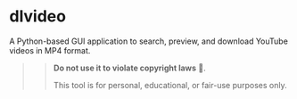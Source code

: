# dlvideo
A Python-based GUI application to search, preview, and download YouTube videos in MP4 format.

>>  **Do not use it to violate copyright laws** 🚫.
>> 
>> This tool is for personal, educational, or fair-use purposes only.

